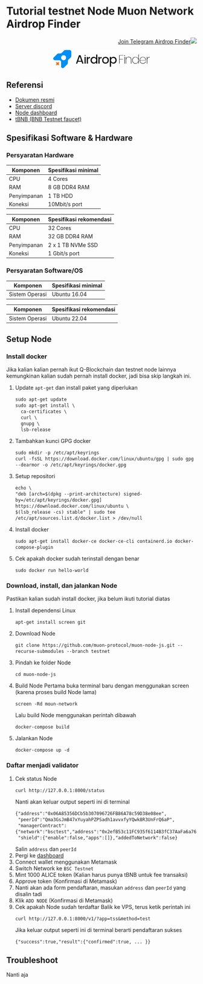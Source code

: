 # Tutorial testnet Node Muon Network Airdrop Finder

<p style="font-size:14px" align="right">
<a href="https://t.me/airdropfind" target="_blank">Join Telegram Airdrop Finder<img src="https://user-images.githubusercontent.com/50621007/183283867-56b4d69f-bc6e-4939-b00a-72aa019d1aea.png" width="30"/></a>
</p>

<p align="center">
  <img height="auto" width="auto" src="https://raw.githubusercontent.com/bayy420-999/airdropfind/main/NavIcon.png">
</p>

## Referensi

* [Dokumen resmi](https://docs.muon.net/muon-network/muon-nodes/joining-the-testnet-alice)
* [Server discord](https://discord.gg/muon)
* [Node dashboard](https://alice.muon.net/join/)
* [tBNB (BNB Testnet faucet)](https://testnet.bnbchain.org/faucet-smart)

## Spesifikasi Software & Hardware

### Persyaratan Hardware

| Komponen | Spesifikasi minimal |
|----------|---------------------|
|CPU|4 Cores|
|RAM|8 GB DDR4 RAM|
|Penyimpanan|1 TB HDD|
|Koneksi|10Mbit/s port|

| Komponen | Spesifikasi rekomendasi |
|----------|---------------------|
|CPU|32 Cores|
|RAM|32 GB DDR4 RAM|
|Penyimpanan|2 x 1 TB NVMe SSD|
|Koneksi|1 Gbit/s port|

### Persyaratan Software/OS

| Komponen | Spesifikasi minimal |
|----------|---------------------|
|Sistem Operasi|Ubuntu 16.04|

| Komponen | Spesifikasi rekomendasi |
|----------|---------------------|
|Sistem Operasi|Ubuntu 22.04|

## Setup Node



### Install docker

Jika kalian kalian pernah ikut Q-Blockchain dan testnet node lainnya kemungkinan kalian sudah pernah install docker, jadi bisa skip langkah ini.

1. Update `apt-get` dan install paket yang diperlukan
   ```console
   sudo apt-get update
   sudo apt-get install \
     ca-certificates \
     curl \
     gnupg \
     lsb-release
   ```
2. Tambahkan kunci GPG docker
   ```console
   sudo mkdir -p /etc/apt/keyrings
   curl -fsSL https://download.docker.com/linux/ubuntu/gpg | sudo gpg --dearmor -o /etc/apt/keyrings/docker.gpg
   ```
3. Setup repositori
   ```console
   echo \
   "deb [arch=$(dpkg --print-architecture) signed-by=/etc/apt/keyrings/docker.gpg] https://download.docker.com/linux/ubuntu \
   $(lsb_release -cs) stable" | sudo tee /etc/apt/sources.list.d/docker.list > /dev/null
   ```
4. Install docker
   ```console
   sudo apt-get install docker-ce docker-ce-cli containerd.io docker-compose-plugin
   ```
5. Cek apakah docker sudah terinstall dengan benar
   ```console
   sudo docker run hello-world
   ```

### Download, install, dan jalankan Node

Pastikan kalian sudah install docker, jika belum ikuti tutorial diatas

1. Install dependensi Linux
   ```console
   apt-get install screen git
   ```
2. Download Node
   ```console
   git clone https://github.com/muon-protocol/muon-node-js.git --recurse-submodules --branch testnet
   ```
3. Pindah ke folder Node
   ```console
   cd muon-node-js
   ```
4. Build Node
   Pertama buka terminal baru dengan menggunakan screen (karena proses build Node lama)
   ```console
   screen -Rd moun-network
   ```
   Lalu build Node menggunakan perintah dibawah
   ```console
   docker-compose build
   ```
5. Jalankan Node
   ```console
   docker-compose up -d
   ```
  
### Daftar menjadi validator

1. Cek status Node
   ```console
   curl http://127.0.0.1:8000/status
   ```
   Nanti akan keluar output seperti ini di terminal
   ```console
   {"address":"0x06A85356DCb5b307096726FB86A78c59D38e08ee",
    "peerId":"Qma3GsJmB47xYuyahPZPSadh1avvxfyYQwk8R3UnFrQ6aP",
    "managerContract":{"network":"bsctest","address":"0x2efB53c11FC935f6114B3fC37AaFa6a76B263a4E"},
    "shield":{"enable":false,"apps":[]},"addedToNetwork":false}
   ```
   Salin `address` dan `peerId`
2. Pergi ke [dashboard](https://alice.muon.net/join/)
3. Connect wallet menggunakan Metamask
4. Switch Network ke `BSC Testnet`
5. Mint 1000 ALICE token (Kalian harus punya tBNB untuk fee transaksi)
6. Approve token (Konfirmasi di Metamask)
7. Nanti akan ada form pendaftaran, masukan `address` dan `peerId` yang disalin tadi
8. Klik `ADD NODE` (Konfirmasi di Metamask)
9. Cek apakah Node sudah terdaftar
   Balik ke VPS, terus ketik perintah ini
   ```console
   curl http://127.0.0.1:8000/v1/?app=tss&method=test
   ```
   Jika keluar output seperti ini di terminal berarti pendaftaran sukses
   ```console
   {"success":true,"result":{"confirmed":true, ... }}
   ```

## Troubleshoot
Nanti aja
